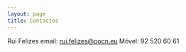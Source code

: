 ```yaml
---
layout: page
title: Contactos
---
```


Rui Felizes
email:  [rui.felizes@oocn.eu](mailto:rui.felizes@oocn.eu)
Móvel: 92 520 60 61



